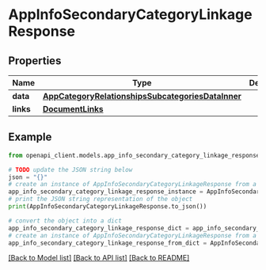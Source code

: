 # AppInfoSecondaryCategoryLinkageResponse


## Properties

Name | Type | Description | Notes
------------ | ------------- | ------------- | -------------
**data** | [**AppCategoryRelationshipsSubcategoriesDataInner**](AppCategoryRelationshipsSubcategoriesDataInner.md) |  | 
**links** | [**DocumentLinks**](DocumentLinks.md) |  | 

## Example

```python
from openapi_client.models.app_info_secondary_category_linkage_response import AppInfoSecondaryCategoryLinkageResponse

# TODO update the JSON string below
json = "{}"
# create an instance of AppInfoSecondaryCategoryLinkageResponse from a JSON string
app_info_secondary_category_linkage_response_instance = AppInfoSecondaryCategoryLinkageResponse.from_json(json)
# print the JSON string representation of the object
print(AppInfoSecondaryCategoryLinkageResponse.to_json())

# convert the object into a dict
app_info_secondary_category_linkage_response_dict = app_info_secondary_category_linkage_response_instance.to_dict()
# create an instance of AppInfoSecondaryCategoryLinkageResponse from a dict
app_info_secondary_category_linkage_response_from_dict = AppInfoSecondaryCategoryLinkageResponse.from_dict(app_info_secondary_category_linkage_response_dict)
```
[[Back to Model list]](../README.md#documentation-for-models) [[Back to API list]](../README.md#documentation-for-api-endpoints) [[Back to README]](../README.md)


